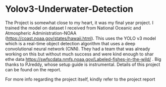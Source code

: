 # Yolov3-Underwater-Detection

The Project is somewhat close to my heart, it was my final year project. I trained the model on dataset I received from National Oceanic and Atmospheric Administration-NOAA  (https://coast.noaa.gov/states/hawaii.html). This uses the YOLO v3 model which is a real-time object detection algorithm that uses a deep convolutional neural network (CNN). They had a team that was already working on this but without much success and were kind enough to shar ethe data https://swfscdata.nmfs.noaa.gov/Labeled-fishes-in-the-wild/ . Big thanks to PJreddy, whose setup guide is instrumental. Details of this project can be found on the report. 


For more info regarding the project itself, kindly refer to the project report
